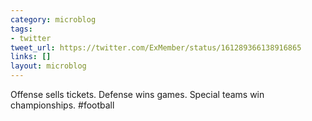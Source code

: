 ```yaml
---
category: microblog
tags:
- twitter
tweet_url: https://twitter.com/ExMember/status/161289366138916865
links: []
layout: microblog
---
```

Offense sells tickets. Defense wins games. Special teams win championships. #football
